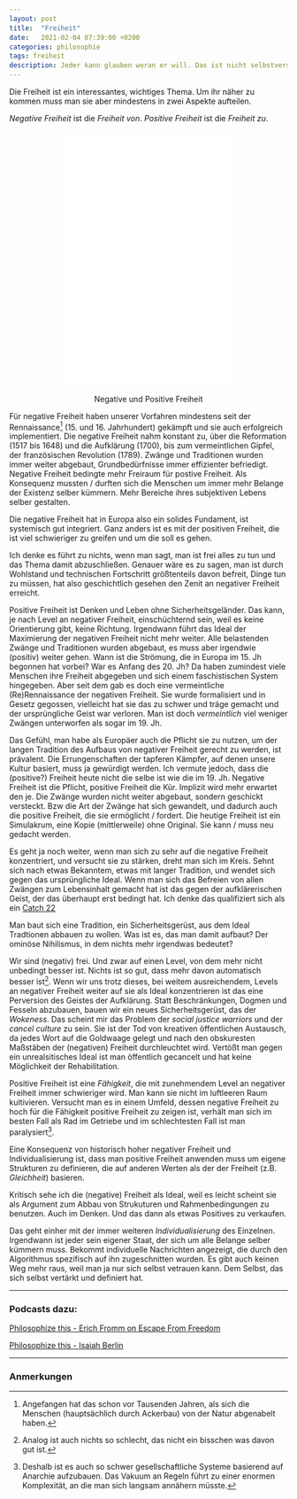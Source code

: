 ```yaml
---
layout: post
title:  "Freiheit"
date:   2021-02-04 07:39:00 +0200
categories: philosophie
tags: freiheit
description: Jeder kann glauben woran er will. Das ist nicht selbstverständlich. Bei genauerer Betrachtung ist es sogar sehr seltsam, dass man das fundamentalste Gerüst in seinen Leben selbst bauen kann, es sogar muss.
---
```


Die Freiheit ist ein interessantes, wichtiges Thema. Um ihr näher zu kommen muss man sie aber mindestens in zwei Aspekte aufteilen. 

*Negative Freiheit* ist die *Freiheit von*.
*Positive Freiheit* ist die *Freiheit zu*.


<figure>
  <img class="marginauto" src='/assets/images/freiheit.png' width="300" style="background:none ; border:none; box-shadow:none"/>
  <figcaption>Negative und Positive Freiheit</figcaption>
</figure> 

<style>
.marginauto {
    margin: 10px auto 20px;
    display: block;
}
figcaption {
  text-align: center;
}
</style>


Für negative Freiheit haben unserer Vorfahren mindestens seit der Rennaissance[^1] (15. und 16. Jahrhundert) gekämpft und sie auch erfolgreich implementiert. Die negative Freiheit nahm konstant zu, über die Reformation (1517 bis 1648) und die Aufklärung (1700), bis zum vermeintlichen Gipfel, der französischen Revolution (1789).
Zwänge und Traditionen wurden immer weiter abgebaut, Grundbedürfnisse immer effizienter befriedigt. Negative Freiheit bedingte mehr Freiraum für postive Freiheit. Als Konsequenz mussten / durften sich die Menschen um immer mehr Belange der Existenz selber kümmern. Mehr Bereiche ihres subjektiven Lebens selber gestalten. 

[^1]: Angefangen hat das schon vor Tausenden Jahren, als sich die Menschen (hauptsächlich durch Ackerbau) von der Natur abgenabelt haben.

Die negative Freiheit hat in Europa also ein solides Fundament, ist systemisch gut integriert. Ganz anders ist es mit der positiven Freiheit, die ist viel schwieriger zu greifen und um die soll es gehen.

Ich denke es führt zu nichts, wenn man sagt, man ist frei alles zu tun und das Thema damit abzuschließen. Genauer wäre es zu sagen, man ist durch Wohlstand und technischen Fortschritt größtenteils davon befreit, Dinge tun zu müssen, hat also geschichtlich gesehen den Zenit an negativer Freiheit erreicht.

Positive Freiheit ist Denken und Leben ohne Sicherheitsgeländer. Das kann, je nach Level an negativer Freiheit, einschüchternd sein, weil es keine Orientierung gibt, keine Richtung. 
Irgendwann führt das Ideal der Maximierung der negativen Freiheit nicht mehr weiter. Alle belastenden Zwänge und Traditionen wurden abgebaut, es muss aber irgendwie (positiv) weiter gehen. Wann ist die Strömung, die in Europa im 15. Jh begonnen hat vorbei? War es Anfang des 20. Jh? Da haben zumindest viele Menschen ihre Freiheit abgegeben und sich einem faschistischen System hingegeben. Aber seit dem gab es doch eine vermeintliche (Re)Rennaissance der negativen Freiheit. Sie wurde formalisiert und in Gesetz gegossen, vielleicht hat sie das zu schwer und träge gemacht und der ursprüngliche Geist war verloren. Man ist doch *vermeintlich* viel weniger Zwängen unterworfen als sogar im 19. Jh. 

Das Gefühl, man habe als Europäer auch die Pflicht sie zu nutzen, um der langen Tradition des Aufbaus von negativer Freiheit gerecht zu werden, ist prävalent. Die Errungenschaften der tapferen Kämpfer, auf denen unsere Kultur basiert, muss ja gewürdigt werden. Ich vermute jedoch, dass die (positive?) Freiheit heute nicht die selbe ist wie die im 19. Jh. Negative Freiheit ist die Pflicht, positive Freiheit die Kür. Implizit wird mehr erwartet den je. Die Zwänge wurden nicht weiter abgebaut, sondern geschickt versteckt. Bzw die Art der Zwänge hat sich gewandelt, und dadurch auch die positive Freiheit, die sie ermöglicht / fordert. Die heutige Freiheit ist ein Simulakrum, eine Kopie (mittlerweile) ohne Original. Sie kann / muss neu gedacht werden.

Es geht ja noch weiter, wenn man sich zu sehr auf die negative Freiheit konzentriert, und versucht sie zu stärken, dreht man sich im Kreis. Sehnt sich nach etwas Bekanntem, etwas mit langer Tradition, und wendet sich gegen das ursprüngliche Ideal. Wenn man sich das Befreien von allen Zwängen zum Lebensinhalt gemacht hat ist das gegen der aufklärerischen Geist, der das überhaupt erst bedingt hat. Ich denke das qualifiziert sich als ein [Catch 22](https://de.wikipedia.org/wiki/Catch-22_(Dilemma) "catch 22")

Man baut sich eine Tradition, ein Sicherheitsgerüst, aus dem Ideal Tradtionen abbauen zu wollen. Was ist es, das man damit aufbaut? Der ominöse Nihilismus, in dem nichts mehr irgendwas bedeutet?

Wir sind (negativ) frei. Und zwar auf einen Level, von dem mehr nicht unbedingt besser ist. Nichts ist so gut, dass mehr davon automatisch besser ist[^2]. Wenn wir uns trotz dieses, bei weitem ausreichendem, Levels an negativer Freiheit weiter auf sie als Ideal konzentrieren ist das eine Perversion des Geistes der Aufklärung. Statt Beschränkungen, Dogmen und Fesseln abzubauen, bauen wir ein neues Sicherheitsgerüst, das der *Wokeness*. Das scheint mir das Problem der *social justice warriors* und der *cancel culture* zu sein. Sie ist der Tod von kreativen öffentlichen Austausch, da jedes Wort auf die Goldwaage gelegt und nach den obskuresten Maßstäben der (negativen) Freiheit durchleuchtet wird. Vertößt man gegen ein unrealsitisches Ideal ist man öffentlich gecancelt und hat keine Möglichkeit der Rehabilitation.

[^2]: Analog ist auch nichts so schlecht, das nicht ein bisschen was davon gut ist. 

Positive Freiheit ist eine *Fähigkeit*, die mit zunehmendem Level an negativer Freiheit immer schwieriger wird. Man kann sie nicht im luftleeren Raum kultivieren. Versucht man es in einem Umfeld, dessen negative Freiheit zu hoch für die Fähigkeit positive Freiheit zu zeigen ist, verhält man sich im besten Fall als Rad im Getriebe und im schlechtesten Fall ist man paralysiert[^3].

[^3]: Deshalb ist es auch so schwer gesellschaftliche Systeme basierend auf Anarchie aufzubauen. Das Vakuum an Regeln führt zu einer enormen Komplexität, an die man sich langsam annähern müsste. 

Eine Konsequenz von historisch hoher negativer Freiheit und Individualisierung ist, dass man positive Freiheit anwenden muss um eigene Strukturen zu definieren, die auf anderen Werten als der der Freiheit (z.B. *Gleichheit*) basieren.

Kritisch sehe ich die (negative) Freiheit als Ideal, weil es leicht scheint sie als Argument zum Abbau von Strukuturen und Rahmenbedingungen zu benutzen. Auch im Denken. Und das dann als etwas Positives zu verkaufen.

Das geht einher mit der immer weiteren *Individualisierung* des Einzelnen. Irgendwann ist jeder sein eigener Staat, der sich um alle Belange selber kümmern muss. Bekommt individuelle Nachrichten angezeigt, die durch den Algorithmus spezifisch auf ihn zugeschnitten wurden. Es gibt auch keinen Weg mehr raus, weil man ja nur sich selbst vetrauen kann. Dem Selbst, das sich selbst vertärkt und definiert hat.

------------------------
### Podcasts dazu:
[Philosophize this - Erich Fromm on Escape From Freedom](https://www.philosophizethis.org/podcast/episode-150-the-frankfurt-school-erich-fromm-on-love-mx2z9 "PT151")

[Philosophize this - Isaiah Berlin](https://www.philosophizethis.org/podcast/episode-140-isaiah-berlin-pt-1-pluralism "PT140")

------------------------
### Anmerkungen

